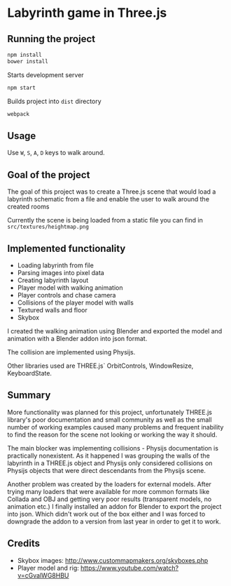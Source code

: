 # Labyrinth game in Three.js

## Running the project

```bash
npm install
bower install
```

Starts development server
```bash
npm start
```

Builds project into `dist` directory
```bash
webpack
```

## Usage
Use `W`, `S`, `A`, `D` keys to walk around.

## Goal of the project

The goal of this project was to create a Three.js scene that would load 
a labyrinth schematic from a file and enable the user to walk around the created rooms

Currently the scene is being loaded from a static file you can find in `src/textures/heightmap.png`

## Implemented functionality

* Loading labyrinth from file
* Parsing images into pixel data
* Creating labyrinth layout
* Player model with walking animation
* Player controls and chase camera
* Collisions of the player model with walls
* Textured walls and floor
* Skybox

I created the walking animation using Blender and exported the model and animation
 with a Blender addon into json format.

The collision are implemented using Physijs.

Other libraries used are THREE.js` OrbitControls, WindowResize, KeyboardState.

## Summary

More functionality was planned for this project, unfortunately THREE.js library's poor documentation and small community as well as the small number of working examples caused many problems and frequent inability to find the reason for the scene not looking or working the way it should. 

The main blocker was implementing collisions - Physijs documentation is practically nonexistent. As it happened I was grouping the walls of the labyrinth in a THREE.js object and Physijs only considered collisions on Physijs objects that were direct descendants from the Physijs scene.

Another problem was created by the loaders for external models. After trying many loaders that were available for more common formats like Collada and OBJ and getting very poor results (transparent models, no animation etc.) I finally installed an addon for Blender to export the project into json. Which didn't work out of the box either and I was forced to downgrade the addon to a version from last year in order to get it to work.

## Credits

* Skybox images: http://www.custommapmakers.org/skyboxes.php
* Player model and rig: https://www.youtube.com/watch?v=cGvalWG8HBU
